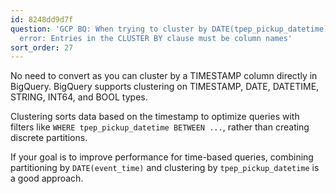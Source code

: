 ```yaml
---
id: 8248dd9d7f
question: 'GCP BQ: When trying to cluster by DATE(tpep_pickup_datetime) it gives an
  error: Entries in the CLUSTER BY clause must be column names'
sort_order: 27
---
```


No need to convert as you can cluster by a TIMESTAMP column directly in BigQuery. BigQuery supports clustering on TIMESTAMP, DATE, DATETIME, STRING, INT64, and BOOL types.

Clustering sorts data based on the timestamp to optimize queries with filters like `WHERE tpep_pickup_datetime BETWEEN ...`, rather than creating discrete partitions.

If your goal is to improve performance for time-based queries, combining partitioning by `DATE(event_time)` and clustering by `tpep_pickup_datetime` is a good approach.
